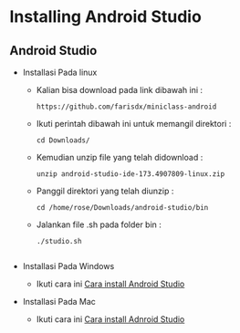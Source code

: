 # Installing Android Studio
## Android Studio

- Installasi Pada linux 
    
    - Kalian bisa download pada link dibawah ini :
        ````asd
        https://github.com/farisdx/miniclass-android
    - Ikuti perintah dibawah ini untuk memangil direktori : 
        ````qwe
        cd Downloads/
    - Kemudian unzip file yang telah didownload :
        ````aasd
        unzip android-studio-ide-173.4907809-linux.zip
    - Panggil direktori yang telah diunzip : 
        ````qwe
        cd /home/rose/Downloads/android-studio/bin
    -  Jalankan file .sh pada folder bin :
        ````asdf
        ./studio.sh
     
- Installasi Pada Windows
    - Ikuti cara ini [Cara install Android Studio](https://medium.com/@edwinrevolver/cara-install-android-studio-23a7c5a32f43)

- Installasi Pada Mac
    - Ikuti cara ini [Cara install Adnroid Studio](https://hdorgeval.gitbooks.io/setup-your-mac-to-develop-nativescript-apps/content/install-android-studio-on-mac-os-x.html)